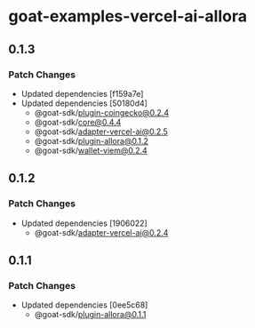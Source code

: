 # goat-examples-vercel-ai-allora

## 0.1.3

### Patch Changes

- Updated dependencies [f159a7e]
- Updated dependencies [50180d4]
  - @goat-sdk/plugin-coingecko@0.2.4
  - @goat-sdk/core@0.4.4
  - @goat-sdk/adapter-vercel-ai@0.2.5
  - @goat-sdk/plugin-allora@0.1.2
  - @goat-sdk/wallet-viem@0.2.4

## 0.1.2

### Patch Changes

- Updated dependencies [1906022]
  - @goat-sdk/adapter-vercel-ai@0.2.4

## 0.1.1

### Patch Changes

- Updated dependencies [0ee5c68]
  - @goat-sdk/plugin-allora@0.1.1
